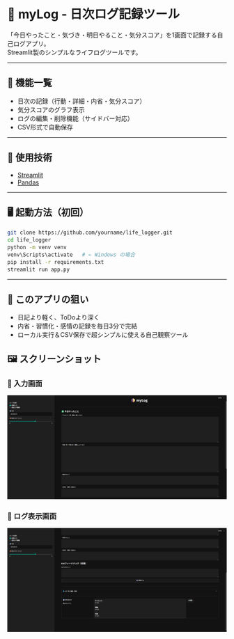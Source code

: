 # 📝 myLog - 日次ログ記録ツール

「今日やったこと・気づき・明日やること・気分スコア」を1画面で記録する自己ログアプリ。  
Streamlit製のシンプルなライフログツールです。

---

## 🚀 機能一覧

- 日次の記録（行動・詳細・内省・気分スコア）
- 気分スコアのグラフ表示
- ログの編集・削除機能（サイドバー対応）
- CSV形式で自動保存

---

## 🧰 使用技術

- [Streamlit](https://streamlit.io/)
- [Pandas](https://pandas.pydata.org/)

---

## 🖥️ 起動方法（初回）
```bash
git clone https://github.com/yourname/life_logger.git
cd life_logger
python -m venv venv
venv\Scripts\activate   # ← Windows の場合
pip install -r requirements.txt
streamlit run app.py
```
---

## 🧠 このアプリの狙い
- 日記より軽く、ToDoより深く
- 内省・習慣化・感情の記録を毎日3分で完結
- ローカル実行＆CSV保存で超シンプルに使える自己観察ツール

## 🖼️ スクリーンショット
### 📝 入力画面
![入力画面](images/screenshot1.png)

### 📖 ログ表示画面
![ログ画面](images/screenshot2.png)